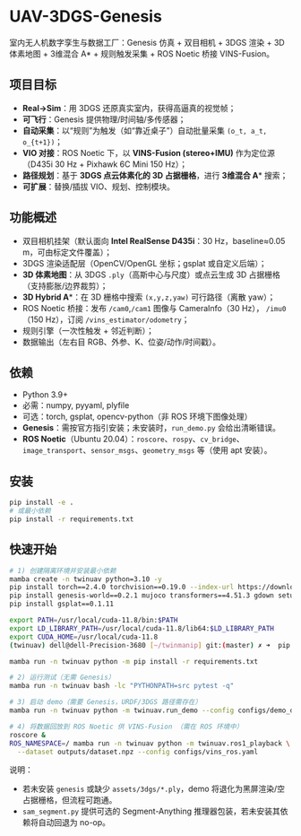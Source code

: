 # UAV-3DGS-Genesis

室内无人机数字孪生与数据工厂：Genesis 仿真 + 双目相机 + 3DGS 渲染 + 3D 体素地图 + 3维混合 A* + 规则触发采集 + ROS Noetic 桥接 VINS-Fusion。

## 项目目标
- **Real→Sim**：用 3DGS 还原真实室内，获得高逼真的视觉帧；
- **可飞行**：Genesis 提供物理/时间轴/多传感器；
- **自动采集**：以“规则”为触发（如“靠近桌子”）自动批量采集 `(o_t, a_t, o_{t+1})`；
- **VIO 对接**：ROS Noetic 下，以 **VINS-Fusion (stereo+IMU)** 作为定位源（D435i 30 Hz + Pixhawk 6C Mini 150 Hz）；
- **路径规划**：基于 **3DGS 点云体素化的 3D 占据栅格**，进行 **3维混合 A*** 搜索；
- **可扩展**：替换/插拔 VIO、规划、控制模块。

## 功能概述
- 双目相机挂架（默认面向 **Intel RealSense D435i**：30 Hz，baseline≈0.05 m，可由标定文件覆盖）；
- 3DGS 渲染适配层（OpenCV/OpenGL 坐标；gsplat 或自定义后端）；
- **3D 体素地图**：从 3DGS `.ply`（高斯中心与尺度）或点云生成 3D 占据栅格（支持膨胀/边界裁剪）；
- **3D Hybrid A***：在 3D 栅格中搜索 `(x,y,z,yaw)` 可行路径（离散 yaw）；
- ROS Noetic 桥接：发布 `/cam0`,`/cam1` 图像与 CameraInfo（30 Hz）， `/imu0`（150 Hz），订阅 `/vins_estimator/odometry`；
- 规则引擎（一次性触发 + 邻近判断）；
- 数据输出（左右目 RGB、外参、K、位姿/动作/时间戳）。

## 依赖
- Python 3.9+
- 必需：numpy, pyyaml, plyfile
- 可选：torch, gsplat, opencv-python（非 ROS 环境下图像处理）
- **Genesis**：需按官方指引安装；未安装时，`run_demo.py` 会给出清晰错误。
- **ROS Noetic**（Ubuntu 20.04）：`roscore`、`rospy`、`cv_bridge`、`image_transport`、`sensor_msgs`、`geometry_msgs` 等（使用 apt 安装）。

## 安装
```bash
pip install -e .
# 或最小依赖
pip install -r requirements.txt
```
## 快速开始
```bash
# 1) 创建隔离环境并安装最小依赖
mamba create -n twinuav python=3.10 -y
pip install torch==2.4.0 torchvision==0.19.0 --index-url https://download.pytorch.org/whl/cu118
pip install genesis-world==0.2.1 mujoco transformers==4.51.3 gdown setuptools==59.5 libigl==2.5.1
pip install gsplat==0.1.11

export PATH=/usr/local/cuda-11.8/bin:$PATH
export LD_LIBRARY_PATH=/usr/local/cuda-11.8/lib64:$LD_LIBRARY_PATH
export CUDA_HOME=/usr/local/cuda-11.8
(twinuav) dell@dell-Precision-3680 [~/twinmanip] git:(master) ✗ ➜  pip install -r simulation/requirements.txt --verbose

mamba run -n twinuav python -m pip install -r requirements.txt

# 2) 运行测试（无需 Genesis）
mamba run -n twinuav bash -lc "PYTHONPATH=src pytest -q"

# 3) 启动 demo（需要 Genesis，URDF/3DGS 路径需存在）
mamba run -n twinuav python -m twinuav.run_demo --config configs/demo_default.yaml --viewer

# 4) 将数据回放到 ROS Noetic 供 VINS-Fusion （需在 ROS 环境中）
roscore &
ROS_NAMESPACE=/ mamba run -n twinuav python -m twinuav.ros1_playback \
  --dataset outputs/dataset.npz --config configs/vins_ros.yaml
```

说明：
- 若未安装 `genesis` 或缺少 `assets/3dgs/*.ply`，demo 将退化为黑屏渲染/空占据栅格，但流程可跑通。
- `sam_segment.py` 提供可选的 Segment-Anything 推理器包装，若未安装其依赖将自动回退为 no-op。